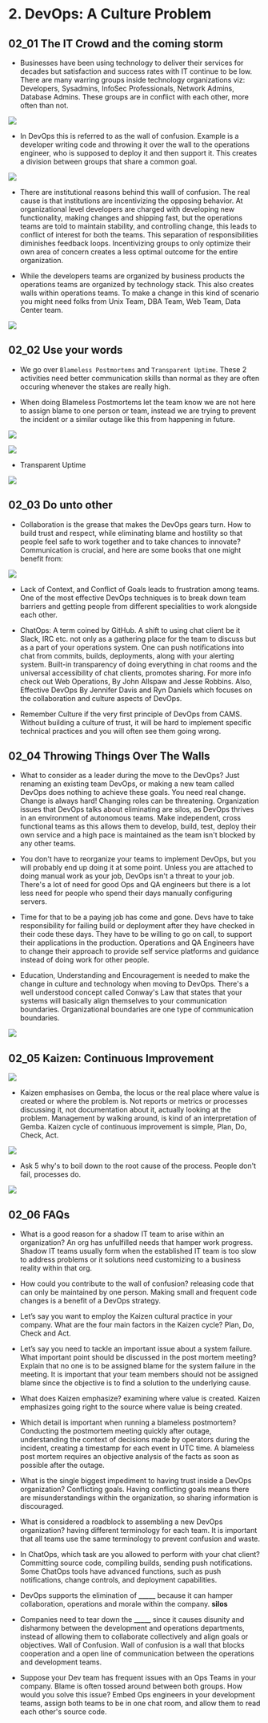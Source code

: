 # 2. DevOps: A Culture Problem

## 02_01 The IT Crowd and the coming storm

- Businesses have been using technology to deliver their services for decades but satisfaction and success rates with IT continue to be low. There are many warring groups inside technology organizations viz: Developers, Sysadmins, InfoSec Professionals, Network Admins, Database Admins. These groups are in conflict with each other, more often than not.

![](https://i.imgur.com/HPGo7uY.png)

- In DevOps this is referred to as the wall of confusion. Example is a developer writing code and throwing it over the wall to the operations engineer, who is supposed to deploy it and then support it. This creates a division between groups that share a common goal.

![](https://i.imgur.com/LUMYTHo.png)

- There are institutional reasons behind this walll of confusion. The real cause is that institutions are incentivizing the opposing behavior. At organizational level developers are charged with developing new functionality, making changes and shipping fast, but the operations teams are told to maintain stability, and controlling change, this leads to conflict of interest for both the teams. This separation of responsibilities diminishes feedback loops. Incentivizing groups to only optimize their own area of concern creates a less optimal outcome for the entire organization.

- While the developers teams are organized by business products the operations teams are organized by technology stack. This also creates walls within operations teams. To make a change in this kind of scenario you might need folks from Unix Team, DBA Team, Web Team, Data Center team.

![](https://i.imgur.com/jwghLuJ.png)

## 02_02 Use your words

- We go over `Blameless Postmortems` and `Transparent Uptime`. These 2 activities need better communication skills than normal as they are often occuring whenever the stakes are really high.

- When doing Blameless Postmortems let the team know we are not here to assign blame to one person or team, instead we are trying to prevent the incident or a similar outage like this from happening in future.

![](https://i.imgur.com/B62Mn9O.png)

![](https://i.imgur.com/3oc8bij.png)

- Transparent Uptime

![](https://i.imgur.com/Sh9xImC.png)

## 02_03 Do unto other

- Collaboration is the grease that makes the DevOps gears turn. How to build trust and respect, while eliminating blame and hostility so that people feel safe to work together and to take chances to innovate? Communication is crucial, and here are some books that one might benefit from:

![](https://i.imgur.com/tHob4OR.png)

- Lack of Context, and Conflict of Goals leads to frustration among teams. One of the most effective DevOps techniques is to break down team barriers and getting people from different specialities to work alongside each other.

- ChatOps: A term coined by GitHub. A shift to using chat client be it Slack, IRC etc. not only as a gathering place for the team to discuss but as a part of your operations system. One can push notifications into chat from commits, builds, deployments, along with your alerting system. Built-in transparency of doing everything in chat rooms and the universal accessibility of chat clients, promotes sharing. For more info check out Web Operations, By John Allspaw and Jesse Robbins. Also, Effective DevOps By Jennifer Davis and Ryn Daniels which focuses on the collaboration and culture aspects of DevOps.

- Remember Culture if the very first principle of DevOps from CAMS. Without building a culture of trust, it will be hard to implement specific technical practices and you will often see them going wrong.

## 02_04 Throwing Things Over The Walls

- What to consider as a leader during the move to the DevOps? Just renaming an existing team DevOps, or making a new team called DevOps does nothing to achieve these goals. You need real change. Change is always hard! Changing roles can be threatening. Organization issues that DevOps talks about eliminating are silos, as DevOps thrives in an environment of autonomous teams. Make independent, cross functional teams as this allows them to develop, build, test, deploy their own service and a high pace is maintained as the team isn't blocked by any other teams.

- You don't have to reorganize your teams to implement DevOps, but you will probably end up doing it at some point. Unless you are attached to doing manual work as your job, DevOps isn't a threat to your job. There's a lot of need for good Ops and QA engineers but there is a lot less need for people who spend their days manually configuring servers.

- Time for that to be a paying job has come and gone. Devs have to take responsibility for failing build or deployment after they have checked in their code these days. They have to be willing to go on call, to support their applications in the production. Operations and QA Engineers have to change their approach to provide self service platforms and guidance instead of doing work for other people.

- Education, Understanding and Encouragement is needed to make the change in culture and technology when moving to DevOps. There's a well understood concept called Conway's Law that states that your systems will basically align themselves to your communication boundaries. Organizational boundaries are one type of communication boundaries.

![](https://i.imgur.com/qs0sSOX.png)

## 02_05 Kaizen: Continuous Improvement

![](https://i.imgur.com/S4RLoiA.png)

- Kaizen emphasises on Gemba, the locus or the real place where value is created or where the problem is. Not reports or metrics or processes discussing it, not documentation about it, actually looking at the problem. Management by walking around, is kind of an interpretation of Gemba. Kaizen cycle of continuous improvement is simple, Plan, Do, Check, Act.

![](https://i.imgur.com/C4zyQun.png)

- Ask 5 why's to boil down to the root cause of the process. People don't fail, processes do.

![](https://i.imgur.com/WUykcOz.png)

## 02_06 FAQs

- What is a good reason for a shadow IT team to arise within an organization? An org has unfulfilled needs that hamper work progress. Shadow IT teams usually form when the established IT team is too slow to address problems or it solutions need customizing to a business reality within that org.

- How could you contribute to the wall of confusion? releasing code that can only be maintained by one person. Making small and frequent code changes is a benefit of a DevOps strategy.

- Let’s say you want to employ the Kaizen cultural practice in your company. What are the four main factors in the Kaizen cycle? Plan, Do, Check and Act.

- Let’s say you need to tackle an important issue about a system failure. What important point should be discussed in the post mortem meeting? Explain that no one is to be assigned blame for the system failure in the meeting. It is important that your team members should not be assigned blame since the objective is to find a solution to the underlying cause.

- What does Kaizen emphasize? examining where value is created. Kaizen emphasizes going right to the source where value is being created.

- Which detail is important when running a blameless postmortem? Conducting the postmortem meeting quickly after outage, understanding the context of decisions made by operators during the incident, creating a timestamp for each event in UTC time. A blameless post mortem requires an objective analysis of the facts as soon as possible after the outage.

- What is the single biggest impediment to having trust inside a DevOps organization? Conflicting goals. Having conflicting goals means there are misunderstandings within the organization, so sharing information is discouraged.

- What is considered a roadblock to assembling a new DevOps organization? having different terminology for each team. It is important that all teams use the same terminology to prevent confusion and waste.

- In ChatOps, which task are you allowed to perform with your chat client? Committing source code, compiling builds, sending push notifications. Some ChatOps tools have advanced functions, such as push notifications, change controls, and deployment capabilities.

- DevOps supports the elimination of **\_\_\_\_\_** because it can hamper collaboration, operations and morale within the company. **silos**

- Companies need to tear down the **\_\_\_\_\_** since it causes disunity and disharmony between the development and operations departments, instead of allowing them to collaborate collectively and align goals or objectives. Wall of Confusion. Wall of confusion is a wall that blocks cooperation and a open line of communication between the operations and development teams.

- Suppose your Dev team has frequent issues with an Ops Teams in your company. Blame is often tossed around between both groups. How would you solve this issue? Embed Ops engineers in your development teams, assign both teams to be in one chat room, and allow them to read each other's source code.
